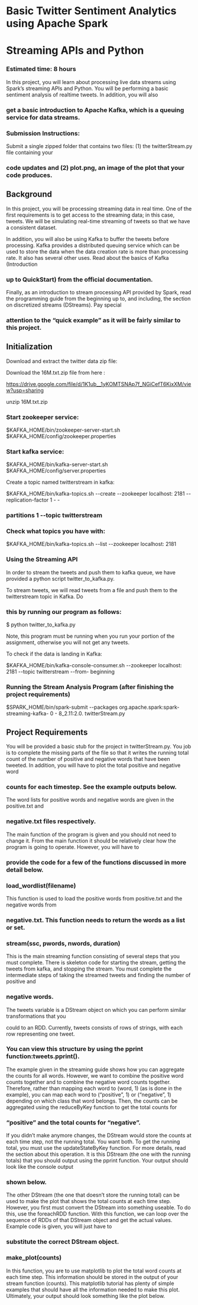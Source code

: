# Basic Twitter Sentiment Analytics using Apache Spark

# Streaming APIs and Python

### Estimated time: 8 hours

In this project, you will learn about processing live data streams using Spark’s streaming APIs and
Python. You will be performing a basic sentiment analysis of realtime tweets. In addition, you will also

### get a basic introduction to Apache Kafka, which is a queuing service for data streams.

### Submission Instructions:

Submit a single zipped folder that contains two files: (1) the twitterStream.py file containing your

### code updates and (2) plot.png, an image of the plot that your code produces.

## Background

In this project, you will be processing streaming data in real time. One of the first requirements is to get
access to the streaming data; in this case, tweets. We will be simulating real-time streaming of tweets
so that we have a consistent dataset.

In addition, you will also be using Kafka to buffer the tweets before processing. Kafka provides a
distributed queuing service which can be used to store the data when the data creation rate is more
than processing rate. It also has several other uses. Read about the basics of Kafka (Introduction

### up to QuickStart) from the official documentation.

Finally, as an introduction to stream processing API provided by Spark, read the programming guide
from the beginning up to, and including, the section on discretized streams (DStreams). Pay special

### attention to the “quick example” as it will be fairly similar to this project.

## Initialization

Download and extract the twitter data zip file:

Download the 16M.txt.zip file from here :

https://drive.google.com/file/d/1K1ub__1yKOMTSNAp7f_NGiCefT6KjxXM/view?usp=sharing

unzip 16M.txt.zip

### Start zookeeper service:

$KAFKA_HOME/bin/zookeeper-server-start.sh $KAFKA_HOME/config/zookeeper.properties

### Start kafka service:

$KAFKA_HOME/bin/kafka-server-start.sh $KAFKA_HOME/config/server.properties


Create a topic named twitterstream in kafka:

$KAFKA_HOME/bin/kafka-topics.sh --create --zookeeper localhost: 2181 --replication-factor 1 - -

### partitions 1 --topic twitterstream

### Check what topics you have with:

$KAFKA_HOME/bin/kafka-topics.sh --list --zookeeper localhost: 2181

### Using the Streaming API

In order to stream the tweets and push them to kafka queue, we have provided a python script
twitter_to_kafka.py.

To stream tweets, we will read tweets from a file and push them to the twitterstream topic in Kafka. Do

### this by running our program as follows:

$ python twitter_to_kafka.py

Note, this program must be running when you run your portion of the assignment, otherwise you will not
get any tweets.

To check if the data is landing in Kafka:

$KAFKA_HOME/bin/kafka-console-consumer.sh --zookeeper localhost: 2181 --topic twitterstream --from-
beginning

### Running the Stream Analysis Program (after finishing the project requirements)

$SPARK_HOME/bin/spark-submit --packages org.apache.spark:spark-streaming-kafka- 0 - 8_2.11:2.0.
twitterStream.py

## Project Requirements

You will be provided a basic stub for the project in twitterStream.py. You job is to complete the
missing parts of the file so that it writes the running total count of the number of positive and negative
words that have been tweeted. In addition, you will have to plot the total positive and negative word

### counts for each timestep. See the example outputs below.

The word lists for positive words and negative words are given in the positive.txt and

### negative.txt files respectively.


The main function of the program is given and you should not need to change it. From the main
function it should be relatively clear how the program is going to operate. However, you will have to

### provide the code for a few of the functions discussed in more detail below.

### load_wordlist(filename)

This function is used to load the positive words from positive.txt and the negative words from

### negative.txt. This function needs to return the words as a list or set.

### stream(ssc, pwords, nwords, duration)

This is the main streaming function consisting of several steps that you must complete. There is
skeleton code for starting the stream, getting the tweets from kafka, and stopping the stream. You must
complete the intermediate steps of taking the streamed tweets and finding the number of positive and

### negative words.

The tweets variable is a DStream object on which you can perform similar transformations that you

could to an RDD. Currently, tweets consists of rows of strings, with each row representing one tweet.

### You can view this structure by using the pprint function:tweets.pprint().

The example given in the streaming guide shows how you can aggregate the counts for all words.
However, we want to combine the positive word counts together and to combine the negative word
counts together. Therefore, rather than mapping each word to (word, 1) (as is done in the example),
you can map each word to (“positive”, 1) or (“negative”, 1) depending on which class that word belongs.
Then, the counts can be aggregated using the reduceByKey function to get the total counts for

### “positive” and the total counts for “negative”.

If you didn’t make anymore changes, the DStream would store the counts at each time step, not the
running total. You want both. To get the running total, you must use the updateStateByKey function.
For more details, read the section about this operation. It is this DStream (the one with the running
totals) that you should output using the pprint function. Your output should look like the console output

### shown below.

The other DStream (the one that doesn’t store the running total) can be used to make the plot that
shows the total counts at each time step. However, you first must convert the DStream into something
useable. To do this, use the foreachRDD function. With this function, we can loop over the sequence of
RDDs of that DStream object and get the actual values. Example code is given, you will just have to

### substitute the correct DStream object.

### make_plot(counts)

In this function, you are to use matplotlib to plot the total word counts at each time step. This
information should be stored in the output of your stream function (counts). This matplotlib tutorial has
plenty of simple examples that should have all the information needed to make this plot. Ultimately,
your output should look something like the plot below.




